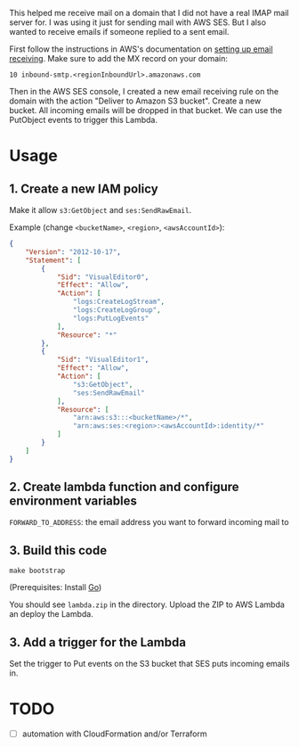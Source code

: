This helped me receive mail on a domain that I did not have a real
IMAP mail server for. I was using it just for sending mail with AWS
SES. But I also wanted to receive emails if someone replied to a sent
email.

First follow the instructions in AWS's documentation on
[setting up email receiving](https://docs.aws.amazon.com/ses/latest/dg/receiving-email-mx-record.html). Make sure to add the MX record on your domain:

```
10 inbound-smtp.<regionInboundUrl>.amazonaws.com
```

Then in the AWS SES console, I created a new email receiving rule on
the domain with the action "Deliver to Amazon S3 bucket". Create a new
bucket. All incoming emails will be dropped in that bucket. We can use
the PutObject events to trigger this Lambda.

# Usage

## 1. Create a new IAM policy

Make it allow `s3:GetObject` and `ses:SendRawEmail`.

Example (change `<bucketName>`, `<region>`, `<awsAccountId>`):

```json
{
    "Version": "2012-10-17",
    "Statement": [
        {
            "Sid": "VisualEditor0",
            "Effect": "Allow",
            "Action": [
                "logs:CreateLogStream",
                "logs:CreateLogGroup",
                "logs:PutLogEvents"
            ],
            "Resource": "*"
        },
        {
            "Sid": "VisualEditor1",
            "Effect": "Allow",
            "Action": [
                "s3:GetObject",
                "ses:SendRawEmail"
            ],
            "Resource": [
                "arn:aws:s3:::<bucketName>/*",
                "arn:aws:ses:<region>:<awsAccountId>:identity/*"
            ]
        }
    ]
}
```

## 2. Create lambda function and configure environment variables

`FORWARD_TO_ADDRESS`: the email address you want to forward incoming mail to

## 3. Build this code

```
make bootstrap
```

(Prerequisites: Install [Go](https://go.dev/))


You should see `lambda.zip` in the directory. Upload the ZIP to AWS Lambda an deploy the Lambda.

## 3. Add a trigger for the Lambda

Set the trigger to Put events on the S3 bucket that SES puts incoming emails in.


# TODO

- [ ] automation with CloudFormation and/or Terraform
